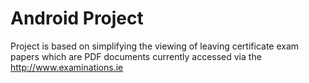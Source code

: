 # Android Project
Project is based on simplifying the viewing of leaving certificate exam papers which are PDF documents currently accessed via the http://www.examinations.ie
